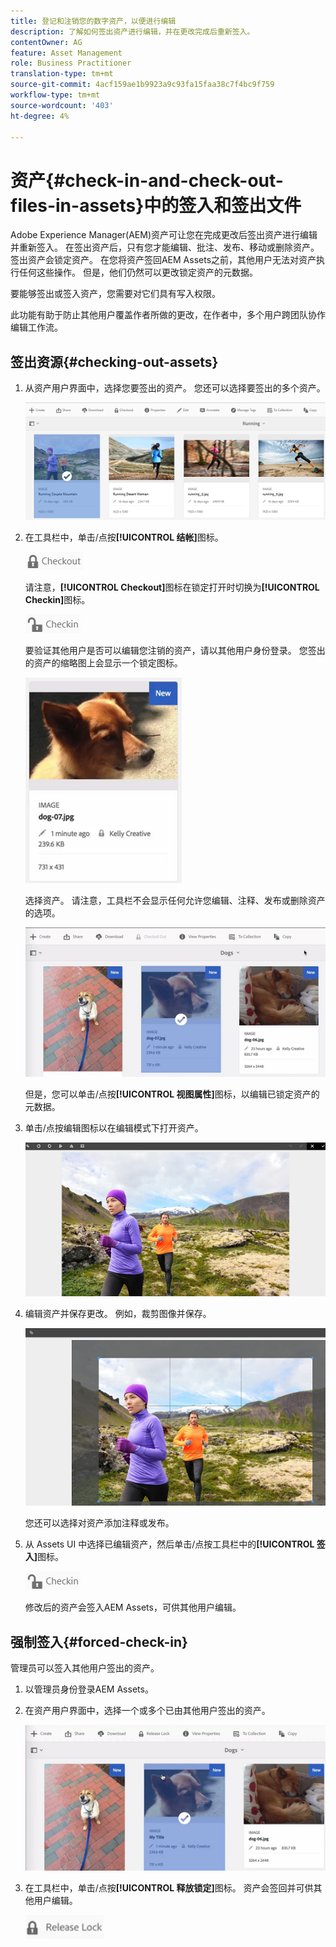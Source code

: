 ```yaml
---
title: 登记和注销您的数字资产，以便进行编辑
description: 了解如何签出资产进行编辑，并在更改完成后重新签入。
contentOwner: AG
feature: Asset Management
role: Business Practitioner
translation-type: tm+mt
source-git-commit: 4acf159ae1b9923a9c93fa15faa38c7f4bc9f759
workflow-type: tm+mt
source-wordcount: '403'
ht-degree: 4%

---
```



# 资产{#check-in-and-check-out-files-in-assets}中的签入和签出文件

Adobe Experience Manager(AEM)资产可让您在完成更改后签出资产进行编辑并重新签入。 在签出资产后，只有您才能编辑、批注、发布、移动或删除资产。 签出资产会锁定资产。 在您将资产签回AEM Assets之前，其他用户无法对资产执行任何这些操作。 但是，他们仍然可以更改锁定资产的元数据。

要能够签出或签入资产，您需要对它们具有写入权限。

此功能有助于防止其他用户覆盖作者所做的更改，在作者中，多个用户跨团队协作编辑工作流。

## 签出资源{#checking-out-assets}

1. 从资产用户界面中，选择您要签出的资产。 您还可以选择要签出的多个资产。

   ![chlimage_1-468](assets/chlimage_1-468.png)

1. 在工具栏中，单击/点按&#x200B;**[!UICONTROL 结帐]**&#x200B;图标。

   ![chlimage_1-469](assets/chlimage_1-469.png)

   请注意，**[!UICONTROL Checkout]**&#x200B;图标在锁定打开时切换为&#x200B;**[!UICONTROL Checkin]**&#x200B;图标。

   ![chlimage_1-470](assets/chlimage_1-470.png)

   要验证其他用户是否可以编辑您注销的资产，请以其他用户身份登录。 您签出的资产的缩略图上会显示一个锁定图标。

   ![chlimage_1-471](assets/chlimage_1-471.png)

   选择资产。 请注意，工具栏不会显示任何允许您编辑、注释、发布或删除资产的选项。

   ![chlimage_1-472](assets/chlimage_1-472.png)

   但是，您可以单击/点按&#x200B;**[!UICONTROL 视图属性]**&#x200B;图标，以编辑已锁定资产的元数据。

1. 单击/点按编辑图标以在编辑模式下打开资产。

   ![chlimage_1-473](assets/chlimage_1-473.png)

1. 编辑资产并保存更改。 例如，裁剪图像并保存。

   ![chlimage_1-474](assets/chlimage_1-474.png)

   您还可以选择对资产添加注释或发布。

1. 从 Assets UI 中选择已编辑资产，然后单击/点按工具栏中的&#x200B;**[!UICONTROL 签入]**&#x200B;图标。

   ![chlimage_1-475](assets/chlimage_1-475.png)

   修改后的资产会签入AEM Assets，可供其他用户编辑。

## 强制签入{#forced-check-in}

管理员可以签入其他用户签出的资产。

1. 以管理员身份登录AEM Assets。
1. 在资产用户界面中，选择一个或多个已由其他用户签出的资产。

   ![chlimage_1-476](assets/chlimage_1-476.png)

1. 在工具栏中，单击/点按&#x200B;**[!UICONTROL 释放锁定]**&#x200B;图标。 资产会签回并可供其他用户编辑。

   ![chlimage_1-477](assets/chlimage_1-477.png)